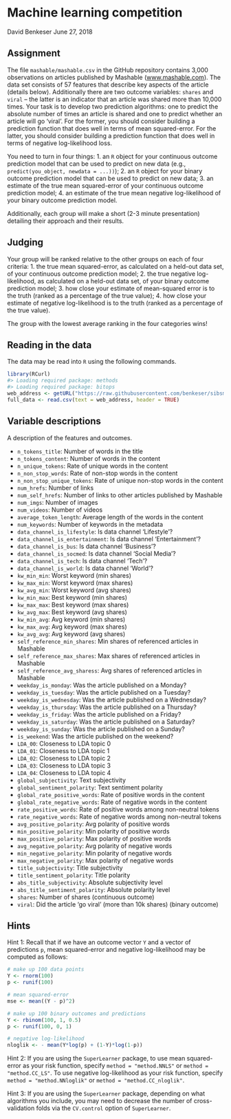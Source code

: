Machine learning competition
================
David Benkeser
June 27, 2018

<!-- README.md is generated from README.Rmd. Please edit that file -->

## Assignment

The file `mashable/mashable.csv` in the GitHub repository contains 3,000
observations on articles published by Mashable (www.mashable.com). The
data set consists of 57 features that describe key aspects of the
article (details below). Additionally there are two outcome variables:
`shares` and `viral` – the latter is an indicator that an article was
shared more than 10,000 times. Your task is to develop two prediction
algorithms: one to predict the absolute number of times an article is
shared and one to predict whether an article will go ‘viral’. For the
former, you should consider building a prediction function that does
well in terms of mean squared-error. For the latter, you should consider
building a prediction function that does well in terms of negative
log-likelihood loss.

You need to turn in four things: 1. an `R` object for your continuous
outcome prediction model that can be used to predict on new data (e.g.,
`predict(you_object, newdata = ...))`); 2. an `R` object for your binary
outcome prediction model that can be used to predict on new data; 3. an
estimate of the true mean squared-error of your continuous outcome
prediction model; 4. an estimate of the true mean negative
log-likelihood of your binary outcome prediction model.

Additionally, each group will make a short (2-3 minute presentation)
detailing their approach and their results.

## Judging

Your group will be ranked relative to the other groups on each of four
criteria: 1. the true mean squared-error, as calculated on a held-out
data set, of your continuous outcome prediction model; 2. the true
negative log-likelihood, as calculated on a held-out data set, of your
binary outcome prediction model; 3. how close your estimate of
mean-squared error is to the truth (ranked as a percentage of the true
value); 4. how close your estimate of negative log-likelihood is to the
truth (ranked as a percentage of the true value).

The group with the lowest average ranking in the four categories wins\!

## Reading in the data

The data may be read into `R` using the following commands.

``` r
library(RCurl)
#> Loading required package: methods
#> Loading required package: bitops
web_address <- getURL("https://raw.githubusercontent.com/benkeser/sibsml/master/mashable/mashable.csv")
full_data <- read.csv(text = web_address, header = TRUE)
```

## Variable descriptions

A description of the features and outcomes.

  - `n_tokens_title`: Number of words in the title
  - `n_tokens_content`: Number of words in the content
  - `n_unique_tokens`: Rate of unique words in the content
  - `n_non_stop_words`: Rate of non-stop words in the content
  - `n_non_stop_unique_tokens`: Rate of unique non-stop words in the
    content
  - `num_hrefs`: Number of links
  - `num_self_hrefs`: Number of links to other articles published by
    Mashable
  - `num_imgs`: Number of images
  - `num_videos`: Number of videos
  - `average_token_length`: Average length of the words in the content
  - `num_keywords`: Number of keywords in the metadata
  - `data_channel_is_lifestyle`: Is data channel ‘Lifestyle’?
  - `data_channel_is_entertainment`: Is data channel ‘Entertainment’?
  - `data_channel_is_bus`: Is data channel ‘Business’?
  - `data_channel_is_socmed`: Is data channel ‘Social Media’?
  - `data_channel_is_tech`: Is data channel ‘Tech’?
  - `data_channel_is_world`: Is data channel ‘World’?
  - `kw_min_min`: Worst keyword (min shares)
  - `kw_max_min`: Worst keyword (max shares)
  - `kw_avg_min`: Worst keyword (avg shares)
  - `kw_min_max`: Best keyword (min shares)
  - `kw_max_max`: Best keyword (max shares)
  - `kw_avg_max`: Best keyword (avg shares)
  - `kw_min_avg`: Avg keyword (min shares)
  - `kw_max_avg`: Avg keyword (max shares)
  - `kw_avg_avg`: Avg keyword (avg shares)
  - `self_reference_min_shares`: Min shares of referenced articles in
    Mashable
  - `self_reference_max_shares`: Max shares of referenced articles in
    Mashable
  - `self_reference_avg_sharess`: Avg shares of referenced articles in
    Mashable
  - `weekday_is_monday`: Was the article published on a Monday?
  - `weekday_is_tuesday`: Was the article published on a Tuesday?
  - `weekday_is_wednesday`: Was the article published on a Wednesday?
  - `weekday_is_thursday`: Was the article published on a Thursday?
  - `weekday_is_friday`: Was the article published on a Friday?
  - `weekday_is_saturday`: Was the article published on a Saturday?
  - `weekday_is_sunday`: Was the article published on a Sunday?
  - `is_weekend`: Was the article published on the weekend?
  - `LDA_00`: Closeness to LDA topic 0
  - `LDA_01`: Closeness to LDA topic 1
  - `LDA_02`: Closeness to LDA topic 2
  - `LDA_03`: Closeness to LDA topic 3
  - `LDA_04`: Closeness to LDA topic 4
  - `global_subjectivity`: Text subjectivity
  - `global_sentiment_polarity`: Text sentiment polarity
  - `global_rate_positive_words`: Rate of positive words in the content
  - `global_rate_negative_words`: Rate of negative words in the content
  - `rate_positive_words`: Rate of positive words among non-neutral
    tokens
  - `rate_negative_words`: Rate of negative words among non-neutral
    tokens
  - `avg_positive_polarity`: Avg polarity of positive words
  - `min_positive_polarity`: Min polarity of positive words
  - `max_positive_polarity`: Max polarity of positive words
  - `avg_negative_polarity`: Avg polarity of negative words
  - `min_negative_polarity`: Min polarity of negative words
  - `max_negative_polarity`: Max polarity of negative words
  - `title_subjectivity`: Title subjectivity
  - `title_sentiment_polarity`: Title polarity
  - `abs_title_subjectivity`: Absolute subjectivity level
  - `abs_title_sentiment_polarity`: Absolute polarity level
  - `shares`: Number of shares (continuous outcome)
  - `viral`: Did the article ‘go viral’ (more than 10k shares) (binary
    outcome)

## Hints

Hint 1: Recall that if we have an outcome vector `Y` and a vector of
predictions `p`, mean squared-error and negative log-likelihood may be
computed as follows:

``` r
# make up 100 data points
Y <- rnorm(100)
p <- runif(100)

# mean squared-error
mse <- mean((Y - p)^2)

# make up 100 binary outcomes and predictions
Y <- rbinom(100, 1, 0.5)
p <- runif(100, 0, 1)

# negative log-likelihood
nloglik <- - mean(Y*log(p) + (1-Y)*log(1-p))
```

Hint 2: If you are using the `SuperLearner` package, to use mean
squared-error as your risk function, specify `method = "method.NNLS"` or
`method = "method.CC_LS"`. To use negative log-likelihood as your risk
function, specify `method = "method.NNloglik"` or `method =
"method.CC_nloglik"`.

Hint 3: If you are using the `SuperLearner` package, depending on what
algorithms you include, you may need to decrease the number of
cross-validation folds via the `CV.control` option of `SuperLearner`.
